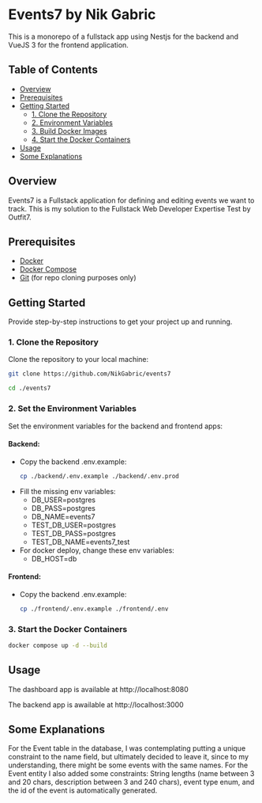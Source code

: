 # Events7 by Nik Gabric

This is a monorepo of a fullstack app using Nestjs for the backend and VueJS 3 for the frontend application.

## Table of Contents

- [Overview](#overview)
- [Prerequisites](#prerequisites)
- [Getting Started](#getting-started)
  - [1. Clone the Repository](#1-clone-the-repository)
  - [2. Environment Variables](#2-environment-variables)
  - [3. Build Docker Images](#3-build-docker-images)
  - [4. Start the Docker Containers](#4-start-the-docker-containers)
- [Usage](#usage)
- [Some Explanations](#some-explanations)

## Overview

Events7 is a Fullstack application for defining and editing events we want to track. This is my solution to the Fullstack Web Developer Expertise Test by Outfit7.

## Prerequisites

- [Docker](https://www.docker.com/get-started)
- [Docker Compose](https://docs.docker.com/compose/install)
- [Git](https://git-scm.com) (for repo cloning purposes only)

## Getting Started

Provide step-by-step instructions to get your project up and running.

### 1. Clone the Repository

Clone the repository to your local machine:

```bash
git clone https://github.com/NikGabric/events7
```

```bash
cd ./events7
```

### 2. Set the Environment Variables

Set the environment variables for the backend and frontend apps:

#### Backend:

- Copy the backend .env.example:
  ```bash
  cp ./backend/.env.example ./backend/.env.prod
  ```
- Fill the missing env variables:
  - DB_USER=postgres
  - DB_PASS=postgres
  - DB_NAME=events7
  - TEST_DB_USER=postgres
  - TEST_DB_PASS=postgres
  - TEST_DB_NAME=events7_test
- For docker deploy, change these env variables:
  - DB_HOST=db

#### Frontend:

- Copy the backend .env.example:
  ```bash
  cp ./frontend/.env.example ./frontend/.env
  ```

### 3. Start the Docker Containers

```bash
docker compose up -d --build
```

## Usage

The dashboard app is available at http://localhost:8080

The backend app is awailable at http://localhost:3000

## Some Explanations

For the Event table in the database, I was contemplating putting a unique constraint to the name field, but ultimately decided to leave it, since to my understanding, there might be some events with the same names. For the Event entity I also added some constraints: String lengths (name between 3 and 20 chars, description between 3 and 240 chars), event type enum, and the id of the event is automatically generated.
